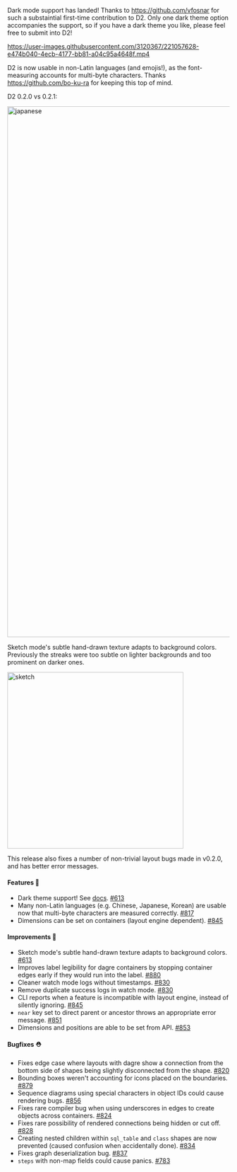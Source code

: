Dark mode support has landed! Thanks to https://github.com/vfosnar for such a substaintial first-time contribution to D2. Only one dark theme option accompanies the support, so if you have a dark theme you like, please feel free to submit into D2!

https://user-images.githubusercontent.com/3120367/221057628-e474b040-4ecb-4177-bb81-a04c95a4648f.mp4

D2 is now usable in non-Latin languages (and emojis!), as the font-measuring accounts for multi-byte characters. Thanks https://github.com/bo-ku-ra for keeping this top of mind.

D2 0.2.0 vs 0.2.1:

<img width="1200" alt="japanese" src="https://user-images.githubusercontent.com/3120367/221058010-9a405cbf-a1dc-4005-8820-bf17d920105c.png" />

Sketch mode's subtle hand-drawn texture adapts to background colors. Previously the streaks were too subtle on lighter backgrounds and too prominent on darker ones.

<img width="399" alt="sketch" src="https://user-images.githubusercontent.com/3120367/221042548-aee58a6c-e0c0-4e58-8d79-d0b609a9d750.png" />

This release also fixes a number of non-trivial layout bugs made in v0.2.0, and has better error messages.

#### Features 🚀

- Dark theme support! See [docs](https://d2lang.com/tour/themes/#dark-theme). [#613](https://github.com/terrastruct/d2/pull/613)
- Many non-Latin languages (e.g. Chinese, Japanese, Korean) are usable now that multi-byte characters are measured correctly. [#817](https://github.com/terrastruct/d2/pull/817)
- Dimensions can be set on containers (layout engine dependent). [#845](https://github.com/terrastruct/d2/pull/845)

#### Improvements 🧹

- Sketch mode's subtle hand-drawn texture adapts to background colors. [#613](https://github.com/terrastruct/d2/pull/613)
- Improves label legibility for dagre containers by stopping container edges early if they would run into the label. [#880](https://github.com/terrastruct/d2/pull/880)
- Cleaner watch mode logs without timestamps. [#830](https://github.com/terrastruct/d2/pull/830)
- Remove duplicate success logs in watch mode. [#830](https://github.com/terrastruct/d2/pull/830)
- CLI reports when a feature is incompatible with layout engine, instead of silently ignoring. [#845](https://github.com/terrastruct/d2/pull/845)
- `near` key set to direct parent or ancestor throws an appropriate error message. [#851](https://github.com/terrastruct/d2/pull/851)
- Dimensions and positions are able to be set from API. [#853](https://github.com/terrastruct/d2/pull/853)

#### Bugfixes ⛑️

- Fixes edge case where layouts with dagre show a connection from the bottom side of shapes being slightly disconnected from the shape. [#820](https://github.com/terrastruct/d2/pull/820)
- Bounding boxes weren't accounting for icons placed on the boundaries. [#879](https://github.com/terrastruct/d2/pull/879)
- Sequence diagrams using special characters in object IDs could cause rendering bugs. [#856](https://github.com/terrastruct/d2/issues/856)
- Fixes rare compiler bug when using underscores in edges to create objects across containers. [#824](https://github.com/terrastruct/d2/pull/824)
- Fixes rare possibility of rendered connections being hidden or cut off. [#828](https://github.com/terrastruct/d2/pull/828)
- Creating nested children within `sql_table` and `class` shapes are now prevented (caused confusion when accidentally done). [#834](https://github.com/terrastruct/d2/pull/834)
- Fixes graph deserialization bug. [#837](https://github.com/terrastruct/d2/pull/837)
- `steps` with non-map fields could cause panics. [#783](https://github.com/terrastruct/d2/pull/783)
